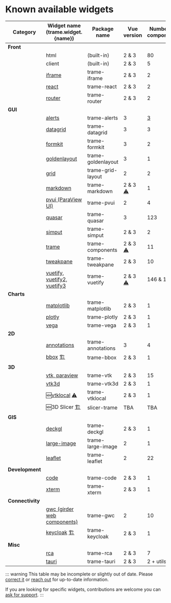 # Known available widgets

| Category | Widget name (trame.widget.{name}) | Package name | Vue version | Number of components |
| --- | --- | --- | --- | --- |
| **Front** |
| | html | (built-in) | 2 & 3 | 80 |
| | client | (built-in) | 2 & 3 | 5 |
| | [iframe](https://github.com/Kitware/trame-iframe "Handle cross-origin communication with iframe") | trame-iframe | 2 & 3 | 2 |
| | [react](https://github.com/Kitware/trame-react "React component that wraps trame iframe") | trame-react | 2 & 3 | 2 |
| | [router](https://github.com/Kitware/trame-router "Vue Router components") | trame-router | 2 & 3 | 2 |
| **GUI** |
| | [alerts](https://github.com/Kitware/trame-alerts "Notification and alerts") | trame-alerts | 3 | [3](# "core, vuetify and quasar.") |
| | [datagrid](https://github.com/Kitware/trame-datagrid "RevoGrid spreadsheet") | trame-datagrid | 3 | 3 |
| | [formkit](https://github.com/Kitware/trame-formkit "FormKit widgets") | trame-formkit | 3 | 2 |
| | [goldenlayout](https://github.com/Kitware/trame-goldenlayout "Golden-layout widgets") | trame-goldenlayout | 3 | 1 |
| | [grid](https://github.com/Kitware/trame-grid-layout "Dynamic grid layout containers ") | trame-grid-layout | 2 | 2 |
| | [markdown](https://github.com/Kitware/trame-markdown "Component that renders Markdown syntax") | trame-markdown | 2 & 3 [⚠️](# "If coming from v2, the v3 has a different engine configuration while now supporting both vue 2/3.") | 1 |
| | [pvui (ParaView UI)](https://github.com/Kitware/trame-pvui "Widgets that may be used in the Paraview user interface") | trame-pvui | 2 | 4 |
| | [quasar](https://github.com/Kitware/trame-quasar "Quasar widgets") | trame-quasar | 3 | 123 |
| | [simput](https://github.com/Kitware/trame-simput "Create forms from model/proxies") | trame-simput | 2 & 3 | 2 |
| | [trame](https://github.com/Kitware/trame-components "Helper components") | trame-components | 2 & 3 [⚠️](# "In the code upgrade to support 2 & 3, some event keys have been updated.") | 11 |
| | [tweakpane](https://github.com/Kitware/trame-tweakpane "Tweakpane widgets") | trame-tweakpane | 2 & 3 | 10 |
| | [vuetify, vuetify2, vuetify3](https://github.com/Kitware/trame-vuetify "Vuetify UI components") | trame-vuetify | 2 & 3 [⚠️](# "The set of components are a bit different with API change. Please look at the 'upgrade guide' for more details.")| 146 & 156 |
| **Charts** | 
| | [matplotlib](https://github.com/Kitware/trame-matplotlib "Renders Matplotlib plots") | trame-matplotlib | 2 & 3 | 1 |
| | [plotly](https://github.com/Kitware/trame-plotly "Renders Plotly charts") | trame-plotly | 2 & 3 | 1 |
| | [vega](https://github.com/Kitware/trame-vega "Figure component that is capable of rendering Vega grammars such as Altair plots") | trame-vega | 2 & 3 | 1 |
| **2D** |
| | [annotations](https://github.com/Kitware/trame-annotations "Widgets for image and video annotations") | trame-annotations | 3 | 4
| | [bbox](https://github.com/Kitware/trame-bbox "Widget to draw and/or interact with bounding boxes") [🏗️](# "This component has been pushed to capture the current development state but is currently lacking funding to complete it.") | trame-bbox | 2 & 3 | 1 |
| **3D** | 
| | [vtk, paraview](https://github.com/Kitware/trame-vtk "Interface with VTK and/or ParaView") | trame-vtk | 2 & 3 | 15 |
| | [vtk3d](https://github.com/Kitware/trame-vtk3d "Wrapper to WASM bundle of VTK") | trame-vtk3d | 2 & 3 | 1 |
| | 🆕[vtklocal](https://github.com/Kitware/trame-vtklocal "Local Rendering using VTK/WASM to match server side rendering pipeline on the client side") [⚠️](# "This component leverage VTK-WASM and therefore requires nightly VTK build with matching wasm package.") | trame-vtklocal | 2 & 3 | 1 |
| | 🆕3D Slicer [🏗️](# "Coming soon. Requires further funding to complete it.") | slicer-trame | TBA | TBA |
| **GIS** |
| | [deckgl](https://github.com/Kitware/trame-deckgl "Components that can interface with PyDeck while being powered by Deck.gl") | trame-deckgl | 2 & 3 | 1 |
| | [large-image](https://github.com/girder/trame-large-image "Serve and visualize large images (geospatial, histology, TIFF) on slippy-maps") | trame-large-image | 2 | 1 |
| | [leaflet](https://github.com/Kitware/trame-leaflet "Leaflet integration to create map views") | trame-leaflet | 2 | 22 |
| **Development** |
| | [code](https://github.com/Kitware/trame-code "Monaco VS code editor") | trame-code | 2 & 3 | 1 |
| | [xterm](https://github.com/Kitware/trame-xterm "Expose xterm.js") | trame-xterm | 2 & 3 | 1 |
| **Connectivity** |
| | [gwc (girder web components)](https://github.com/Kitware/trame-gwc "Girder Web Components to connect with scientific data storage Python Girder WSGI") | trame-gwc | 2  | 10 |
| | [keycloak](https://github.com/Kitware/trame-keycloak "Keycloak Authentication widget") [🏗️](# "This component has been pushed to capture the current development state but is currently lacking funding to complete it.")| trame-keycloak | 2 & 3 | 1 |
| **Misc** |
| | [rca](https://github.com/Kitware/trame-rca "Infrastructure to display remote generated image based content while allowing interaction forwarding") | trame-rca | 2 & 3 | 7 |
| | [tauri](https://github.com/Kitware/trame-tauri "Tauri integration to deploy trame into a desktop application") | trame-tauri | 2 & 3 | 2 + utils |

::: warning
This table may be incomplete or slightly out of date. Please [correct it](https://github.com/Kitware/trame/pulls) or [reach out](https://github.com/Kitware/trame/discussions) for up-to-date information.

If you are looking for specific widgets, contributions are welcome you can [ask for support](https://www.kitware.com/trame/).
:::
